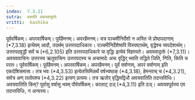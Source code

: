 ```yaml
---
index:  7.3.11
sutra:  वक्ष्यति अवयवादृतोः
vritti:  kashika 
---
```


पूर्ववर्षिकम्। अपरवार्षिकम्। पुर्वहैमनम्। अपरहैमनम्। यत्र पञ्चमीनिर्देशो न अस्ति जे प्रोष्ठपदानाम् (*7,3.18) इत्येवम् आदौ, तदर्थम् उत्तरपदाधिकारः। पञ्चमीनिर्देशेष्वपि विस्पष्टार्थम्, वृद्धेश्च व्यपदेशार्थम्। उत्तरपदवृद्धौ सर्वं च (*6,2.105) इति उत्तरपदाधिकारे या वृद्धिः इत्येवं विज्ञायते। अवयवादृतोः (*7,3.11)। अवयववाचिनः उत्तरस्य ऋतुवाचिनः उत्तरपदस्य च अचामादेः अचः वृद्धिर् भवति तद्धिते ञिति, णिति, किति च परतः। पूर्ववार्षिकम्। पूर्वहैमनम्। अपरवार्षिकम्। अपरहैमनम्। पूर्वं वर्षाणाम्, अपरं वर्षाणाम् इति एकदेशिसमासः। तत्र भवः (*4,3.53) इत्येतसिमिन्नर्थे वर्षभ्यष्ठक् (*4,3.18), हेमन्ताच् च (*4,3.21), सर्वत्र अण् तलोपश्च (*4,3.22) इत्यण् प्रत्ययः। तत्र ऋतोर् वृद्धिमद्विधौ अवयवातिति तदन्तविधिः। अवयवातिति किम्? पूर्वासु वर्षासु भवम् पौर्ववर्षिकम्। कालाट् ठञ् (*4,3.11) इति ठञ्। अवयवपूर्वस्य एव तदन्तविधिः, न अन्यस्य।

